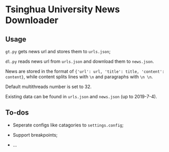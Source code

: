 # Tsinghua University News Downloader

## Usage

`gt.py` gets news url and stores them to `urls.json`;

`dl.py` reads news url from `urls.json` and download them to `news.json`.

News are stored in the format of `{'url': url, 'title': title, 'content': content}`, while content splits lines with `\n` and paragraphs with `\n \n`.

Default multithreads number is set to 32.

Existing data can be found in `urls.json` and `news.json` (up to 2019-7-4).

## To-dos

 - Seperate configs like catagories to `settings.config`;

 - Support breakpoints;

 - ...